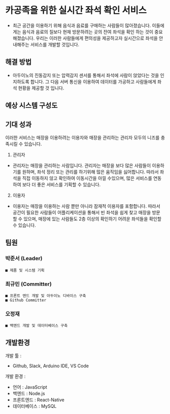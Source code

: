 **카공족을 위한 실시간 좌석 확인 서비스**
=============

- 최근 공간을 이용하기 위해 음식과 음료를 구매하는 사람들이 많아졌습니다. 이들에게는 음식과 음료의 질보다 현재 방문하려는 곳의 잔여 좌석을 확인 하는 것이 중요해졌습니다. 우리는 이러한 사람들에게 편의성을 제공하고자 실시간으로 좌석을 안내해주는 서비스를 개발할 것입니다.

**해결 방법**
------------
- 아두이노의 진동감지 또는 압력감지 센서를 통해서 좌석에 사람이 앉았다는 것을 인지하도록 합니다. 그 다음 서버 통신을 이용하여 데이터를 가공하고 사람들에게 좌석 현황을 제공할 것 입니다.

**예상 시스템 구성도**
---------------

**기대 성과**
---------------
이러한 서비스는 매장을 이용하려는 이용자와 매장을 관리하는 관리자 모두의 니즈를 충족시킬 수 있습니다.

1. 관리자

* 관리자는 매장을 관리하는 사람입니다. 관리자는 매장을 보다 많은 사람들이 이용하기를 원하며, 좌석 정리 또는 관리를 하기위해 많은 움직임을 싫어합니다. 따라서 좌석을 직접 이동하지 않고 확인하여 이동시간을 아낄 수있으며, 많은 서비스를 연동하여 보다 더 좋은 서비스를 기획할 수 있습니다.

2. 이용자

* 이용자는 매장을 이용하는 사람 뿐만 아니라 잠재적 이용자를 포함합니다. 따라서 공간이 필요한 사람들이 어플리케이션을 통해서 빈 좌석을 쉽게 찾고 매장을 방문 할 수 있으며, 매장에 있는 사람들도 2층 이상의 확인하기 어려운 좌석들을 확인할 수 있습니다.

**팀원**
--------
### 박준서 (Leader)
```
■ 제품 및 시스템 기획
```
### 최규민 (Committer)
```
■ 프론트 엔드 개발 및 아두이노 디바이스 구축
■ Github Committer
```

### 오정재
```
■ 백엔드 개발 및 데이터베이스 구축
```

**개발환경**
-------
개발 툴 : 
* Github, Slack, Arduino IDE, VS Code

개발 환경 :
* 언어 : JavaScript
* 백엔드 : Node.js
* 프론트엔드 : React-Native
* 데이터베이스 : MySQL





